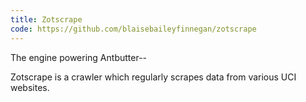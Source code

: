```yaml
---
title: Zotscrape
code: https://github.com/blaisebaileyfinnegan/zotscrape
---
```

The engine powering Antbutter--
<div>Zotscrape is a crawler which regularly scrapes data from various UCI websites.</div>
